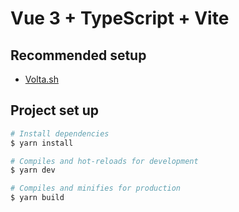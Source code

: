 # Vue 3 + TypeScript + Vite

## Recommended setup
- [Volta.sh](https://volta.sh/)

## Project set up

```bash
# Install dependencies
$ yarn install 

# Compiles and hot-reloads for development
$ yarn dev

# Compiles and minifies for production
$ yarn build
```


